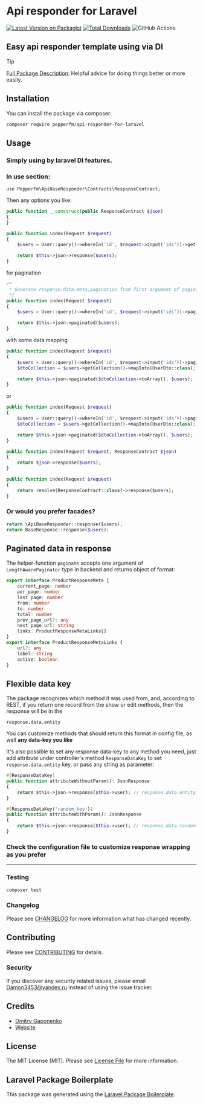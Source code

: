 # Api responder for Laravel

[![Latest Version on Packagist](https://img.shields.io/packagist/v/pepperfm/api-responder-for-laravel.svg?style=flat-square)](https://packagist.org/packages/pepperfm/api-responder--for-laravel)
[![Total Downloads](https://img.shields.io/packagist/dt/pepperfm/api-responder-for-laravel.svg?style=flat-square)](https://packagist.org/packages/pepperfm/api-responder-for-laravel)
![GitHub Actions](https://github.com/pepperfm/api-responder-for-laravel/actions/workflows/main.yml/badge.svg)

## Easy api responder template using via DI

> [!TIP]
> <a href="https://pepperfm.github.io/api-responder-for-laravel" target="_blank">Full Package Description</a>: Helpful advice for doing things better or more easily.

## Installation

You can install the package via composer:

```bash
composer require pepperfm/api-responder-for-laravel
```

## Usage
### Simply using by laravel DI features.

### In use section:

`use Pepperfm\ApiBaseResponder\Contracts\ResponseContract;`

Then any options you like:

```php
public function __construct(public ResponseContract $json)
{
}

public function index(Request $request)
{
    $users = User::query()->whereIn('id', $request->input('ids'))->get();

    return $this->json->response($users);
}
```
for pagination
```php
/*
 * Generate response.data.meta.pagination from first argument of paginated() method  
 */
public function index(Request $request)
{
    $users = User::query()->whereIn('id', $request->input('ids'))->paginate();

    return $this->json->paginated($users);
}
```
with some data mapping
```php
public function index(Request $request)
{
    $users = User::query()->whereIn('id', $request->input('ids'))->paginate();
    $dtoCollection = $users->getCollection()->mapInto(UserDto::class);

    return $this->json->paginated($dtoCollection->toArray(), $users);
}
```
or
```php
public function index(Request $request)
{
    $users = User::query()->whereIn('id', $request->input('ids'))->paginate();
    $dtoCollection = $users->getCollection()->mapInto(UserDto::class);

    return $this->json->paginated($dtoCollection->toArray(), $users);
}

public function index(Request $request, ResponseContract $json)
{
    return $json->response($users);
}

public function index(Request $request)
{
    return resolve(ResponseContract::class)->response($users);
}
```
### Or would you prefer facades?
```php
return \ApiBaseResponder::response($users);
return BaseResponse::response($users);
```

## Paginated data in response

The helper-function `paginate` accepts one argument of `LengthAwarePaginator` type in backend and returns object of format:
```ts
export interface ProductResponseMeta {
    current_page: number
    per_page: number
    last_page: number
    from: number
    to: number
    total: number
    prev_page_url?: any
    next_page_url: string
    links: ProductResponseMetaLinks[]
}
export interface ProductResponseMetaLinks {
    url?: any
    label: string
    active: boolean
}
```

## Flexible data key
The package recognizes which method it was used from, and, according to REST, if you return one record from the show or edit methods, then the response will be in the
```
response.data.entity
```
You can customize methods that should return this format in config file, as well **any data-key you like**

It's also possible to set any response data-key to any method you need, just add attribute under controller's method `ResponseDataKey` to set `response.data.entity` key, or pass any string as parameter:
```php
#[ResponseDataKey]
public function attributeWithoutParam(): JsonResponse
{
    return $this->json->response($this->user); // response.data.entity
}

#[ResponseDataKey('random_key')]
public function attributeWithParam(): JsonResponse
{
    return $this->json->response($this->user); // response.data.random_key
}
```

### Check the configuration file to customize response wrapping as you prefer

---

[//]: # (## Console)

[//]: # (If you want to add `OAuthError&#40;&#41;` method, please, run)

[//]: # (```bash)

[//]: # (php artisan api-responder:init)

[//]: # (```)

[//]: # (command.)

### Testing

```bash
composer test
```

### Changelog

Please see [CHANGELOG](CHANGELOG.md) for more information what has changed recently.

## Contributing

Please see [CONTRIBUTING](CONTRIBUTING.md) for details.

### Security

If you discover any security related issues, please email Damon3453@yandex.ru instead of using the issue tracker.

## Credits

-   [Dmitry Gaponenko](https://github.com/pepperfm)
-   [Website](https://pepperfm.ru)

## License

The MIT License (MIT). Please see [License File](LICENSE.md) for more information.

## Laravel Package Boilerplate

This package was generated using the [Laravel Package Boilerplate](https://laravelpackageboilerplate.com).
